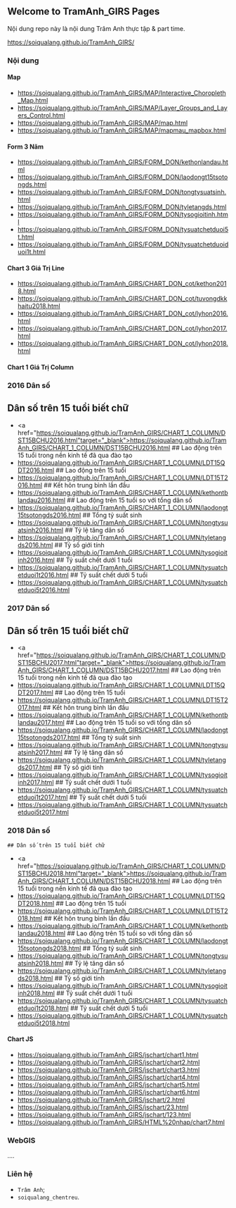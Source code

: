 ## Welcome to TramAnh_GIRS Pages

Nội dung repo này là nội dung Trâm Anh thực tập & part time.

<a href="https://soiqualang.github.io/TramAnh_GIRS/" target="_blank">https://soiqualang.github.io/TramAnh_GIRS/</a>

### Nội dung

#### Map

* <a href="https://soiqualang.github.io/TramAnh_GIRS/MAP/Interactive_Choropleth_Map.html" target="_blank">https://soiqualang.github.io/TramAnh_GIRS/MAP/Interactive_Choropleth_Map.html</a>
* <a href="https://soiqualang.github.io/TramAnh_GIRS/MAP/Layer_Groups_and_Layers_Control.html" target="_blank">https://soiqualang.github.io/TramAnh_GIRS/MAP/Layer_Groups_and_Layers_Control.html</a>
* <a href="https://soiqualang.github.io/TramAnh_GIRSMAP/map.html" target="_blank">https://soiqualang.github.io/TramAnh_GIRS/MAP/map.html</a>
* <a href="https://soiqualang.github.io/TramAnh_GIRSMAP/mapmau_mapbox.html" target="_blank">https://soiqualang.github.io/TramAnh_GIRS/MAP/mapmau_mapbox.html</a>

#### Form 3 Năm

* <a href="https://soiqualang.github.io/TramAnh_GIRS/FORM_DON/kethonlandau.html" target="_blank">https://soiqualang.github.io/TramAnh_GIRS/FORM_DON/kethonlandau.html</a>
* <a href="https://soiqualang.github.io/TramAnh_GIRS/FORM_DON/laodongt15tsotongds.html" target="_blank">https://soiqualang.github.io/TramAnh_GIRS/FORM_DON/laodongt15tsotongds.html</a>
* <a href="https://soiqualang.github.io/TramAnh_GIRS/FORM_DON/tongtysuatsinh.html" target="_blank">https://soiqualang.github.io/TramAnh_GIRS/FORM_DON/tongtysuatsinh.html</a>
* <a href="https://soiqualang.github.io/TramAnh_GIRS/FORM_DON/tyletangds.html" target="_blank">https://soiqualang.github.io/TramAnh_GIRS/FORM_DON/tyletangds.html</a>
* <a href="https://soiqualang.github.io/TramAnh_GIRS/FORM_DON/tysogioitinh.html" target="_blank">https://soiqualang.github.io/TramAnh_GIRS/FORM_DON/tysogioitinh.html</a>
* <a href="https://soiqualang.github.io/TramAnh_GIRS/FORM_DON/tysuatchetduoi5t.html" target="_blank">https://soiqualang.github.io/TramAnh_GIRS/FORM_DON/tysuatchetduoi5t.html</a>
* <a href="https://soiqualang.github.io/TramAnh_GIRS/FORM_DON/tysuatchetduoiduoi1t.html" target="_blank">https://soiqualang.github.io/TramAnh_GIRS/FORM_DON/tysuatchetduoiduoi1t.html</a>

#### Chart 3 Giá Trị Line

* <a href="https://soiqualang.github.io/TramAnh_GIRS/CHART_DON_cot/kethon2018.html" target="_blank">https://soiqualang.github.io/TramAnh_GIRS/CHART_DON_cot/kethon2018.html</a>
* <a href="https://soiqualang.github.io/TramAnh_GIRS/CHART_DON_cot/tuvongdkkhaitu2018.html" target="_blank">https://soiqualang.github.io/TramAnh_GIRS/CHART_DON_cot/tuvongdkkhaitu2018.html</a>
* <a href="https://soiqualang.github.io/TramAnh_GIRS/CHART_DON_cot/lyhon2016.html" target="_blank">https://soiqualang.github.io/TramAnh_GIRS/CHART_DON_cot/lyhon2016.html</a>
* <a href="https://soiqualang.github.io/TramAnh_GIRS/CHART_DON_cot/lyhon2017.html" target="_blank">https://soiqualang.github.io/TramAnh_GIRS/CHART_DON_cot/lyhon2017.html</a>
* <a href="https://soiqualang.github.io/TramAnh_GIRS/CHART_DON_cot/lyhon2018.html" target="_blank">https://soiqualang.github.io/TramAnh_GIRS/CHART_DON_cot/lyhon2018.html</a>

#### Chart 1 Giá Trị Column

### 2016 Dân số
   ## Dân số trên 15 tuổi biết chữ
   * <a href="https://soiqualang.github.io/TramAnh_GIRS/CHART_1_COLUMN/DST15BCHU2016.html"target="_blank">https://soiqualang.github.io/TramAnh_GIRS/CHART_1_COLUMN/DST15BCHU2016.html</a>
    ## Lao động trên 15 tuổi trong nền kinh tế đã qua đào tạo
   * <a href="https://soiqualang.github.io/TramAnh_GIRS/CHART_1_COLUMN/LDT15QDT2016.html" target="_blank">https://soiqualang.github.io/TramAnh_GIRS/CHART_1_COLUMN/LDT15QDT2016.html</a>
    ## Lao động trên 15 tuổi
   * <a href="https://soiqualang.github.io/TramAnh_GIRS/CHART_1_COLUMN/LDT15T2016.html" target="_blank">https://soiqualang.github.io/TramAnh_GIRS/CHART_1_COLUMN/LDT15T2016.html</a>
    ## Kết hôn trung bình lần đầu
   * <a href="https://soiqualang.github.io/TramAnh_GIRS/CHART_1_COLUMN/kethontblandau2016.html" target="_blank">https://soiqualang.github.io/TramAnh_GIRS/CHART_1_COLUMN/kethontblandau2016.html</a>
    ## Lao động trên 15 tuổi so với tổng dân số
   * <a href="https://soiqualang.github.io/TramAnh_GIRS/CHART_1_COLUMN/laodongt15tsotongds2016.html" target="_blank">https://soiqualang.github.io/TramAnh_GIRS/CHART_1_COLUMN/laodongt15tsotongds2016.html</a>
    ## Tổng tỷ suất sinh
   * <a href="https://soiqualang.github.io/TramAnh_GIRS/CHART_1_COLUMN/tongtysuatsinh2016.html" target="_blank">https://soiqualang.github.io/TramAnh_GIRS/CHART_1_COLUMN/tongtysuatsinh2016.html</a>
    ## Tỷ lệ tăng dân số
   * <a href="https://soiqualang.github.io/TramAnh_GIRS/CHART_1_COLUMN/tyletangds2016.html" target="_blank">https://soiqualang.github.io/TramAnh_GIRS/CHART_1_COLUMN/tyletangds2016.html</a>
    ## Tỷ số giới tính
   * <a href="https://soiqualang.github.io/TramAnh_GIRS/CHART_1_COLUMN/tysogioitinh2016.html" target="_blank">https://soiqualang.github.io/TramAnh_GIRS/CHART_1_COLUMN/tysogioitinh2016.html</a>
    ## Tỷ suất chết dưới 1 tuổi
   * <a href="https://soiqualang.github.io/TramAnh_GIRS/CHART_1_COLUMN/tysuatchetduoi1t2016.html" target="_blank">https://soiqualang.github.io/TramAnh_GIRS/CHART_1_COLUMN/tysuatchetduoi1t2016.html</a>
    ## Tỷ suất chết dưới 5 tuổi
   * <a href="https://soiqualang.github.io/TramAnh_GIRS/CHART_1_COLUMN/tysuatchetduoi5t2016.html" target="_blank">https://soiqualang.github.io/TramAnh_GIRS/CHART_1_COLUMN/tysuatchetduoi5t2016.html</a>

### 2017 Dân số
   ## Dân số trên 15 tuổi biết chữ
   * <a href="https://soiqualang.github.io/TramAnh_GIRS/CHART_1_COLUMN/DST15BCHU2017.html"target="_blank">https://soiqualang.github.io/TramAnh_GIRS/CHART_1_COLUMN/DST15BCHU2017.html</a>
    ## Lao động trên 15 tuổi trong nền kinh tế đã qua đào tạo
   * <a href="https://soiqualang.github.io/TramAnh_GIRS/CHART_1_COLUMN/LDT15QDT2017.html" target="_blank">https://soiqualang.github.io/TramAnh_GIRS/CHART_1_COLUMN/LDT15QDT2017.html</a>
    ## Lao động trên 15 tuổi
   * <a href="https://soiqualang.github.io/TramAnh_GIRS/CHART_1_COLUMN/LDT15T2017.html" target="_blank">https://soiqualang.github.io/TramAnh_GIRS/CHART_1_COLUMN/LDT15T2017.html</a>
    ## Kết hôn trung bình lần đầu
   * <a href="https://soiqualang.github.io/TramAnh_GIRS/CHART_1_COLUMN/kethontblandau2017.html" target="_blank">https://soiqualang.github.io/TramAnh_GIRS/CHART_1_COLUMN/kethontblandau2017.html</a>
    ## Lao động trên 15 tuổi so với tổng dân số
   * <a href="https://soiqualang.github.io/TramAnh_GIRS/CHART_1_COLUMN/laodongt15tsotongds2017.html" target="_blank">https://soiqualang.github.io/TramAnh_GIRS/CHART_1_COLUMN/laodongt15tsotongds2017.html</a>
    ## Tổng tỷ suất sinh
   * <a href="https://soiqualang.github.io/TramAnh_GIRS/CHART_1_COLUMN/tongtysuatsinh2017.html" target="_blank">https://soiqualang.github.io/TramAnh_GIRS/CHART_1_COLUMN/tongtysuatsinh2017.html</a>
    ## Tỷ lệ tăng dân số
   * <a href="https://soiqualang.github.io/TramAnh_GIRS/CHART_1_COLUMN/tyletangds2017.html" target="_blank">https://soiqualang.github.io/TramAnh_GIRS/CHART_1_COLUMN/tyletangds2017.html</a>
    ## Tỷ số giới tính
   * <a href="https://soiqualang.github.io/TramAnh_GIRS/CHART_1_COLUMN/tysogioitinh2017.html" target="_blank">https://soiqualang.github.io/TramAnh_GIRS/CHART_1_COLUMN/tysogioitinh2017.html</a>
    ## Tỷ suất chết dưới 1 tuổi
   * <a href="https://soiqualang.github.io/TramAnh_GIRS/CHART_1_COLUMN/tysuatchetduoi1t2017.html" target="_blank">https://soiqualang.github.io/TramAnh_GIRS/CHART_1_COLUMN/tysuatchetduoi1t2017.html</a>
    ## Tỷ suất chết dưới 5 tuổi
   * <a href="https://soiqualang.github.io/TramAnh_GIRS/CHART_1_COLUMN/tysuatchetduoi5t2017.html" target="_blank">https://soiqualang.github.io/TramAnh_GIRS/CHART_1_COLUMN/tysuatchetduoi5t2017.html</a>
### 2018 Dân số
    ## Dân số trên 15 tuổi biết chữ
   * <a href="https://soiqualang.github.io/TramAnh_GIRS/CHART_1_COLUMN/DST15BCHU2018.html"target="_blank">https://soiqualang.github.io/TramAnh_GIRS/CHART_1_COLUMN/DST15BCHU2018.html</a>
    ## Lao động trên 15 tuổi trong nền kinh tế đã qua đào tạo
   * <a href="https://soiqualang.github.io/TramAnh_GIRS/CHART_1_COLUMN/LDT15QDT2018.html" target="_blank">https://soiqualang.github.io/TramAnh_GIRS/CHART_1_COLUMN/LDT15QDT2018.html</a>
    ## Lao động trên 15 tuổi
   * <a href="https://soiqualang.github.io/TramAnh_GIRS/CHART_1_COLUMN/LDT15T2018.html" target="_blank">https://soiqualang.github.io/TramAnh_GIRS/CHART_1_COLUMN/LDT15T2018.html</a>
    ## Kết hôn trung bình lần đầu
   * <a href="https://soiqualang.github.io/TramAnh_GIRS/CHART_1_COLUMN/kethontblandau2018.html" target="_blank">https://soiqualang.github.io/TramAnh_GIRS/CHART_1_COLUMN/kethontblandau2018.html</a>
    ## Lao động trên 15 tuổi so với tổng dân số
   * <a href="https://soiqualang.github.io/TramAnh_GIRS/CHART_1_COLUMN/laodongt15tsotongds2018.html" target="_blank">https://soiqualang.github.io/TramAnh_GIRS/CHART_1_COLUMN/laodongt15tsotongds2018.html</a>
    ## Tổng tỷ suất sinh
   * <a href="https://soiqualang.github.io/TramAnh_GIRS/CHART_1_COLUMN/tongtysuatsinh2018.html" target="_blank">https://soiqualang.github.io/TramAnh_GIRS/CHART_1_COLUMN/tongtysuatsinh2018.html</a>
    ## Tỷ lệ tăng dân số
   * <a href="https://soiqualang.github.io/TramAnh_GIRS/CHART_1_COLUMN/tyletangds2018.html" target="_blank">https://soiqualang.github.io/TramAnh_GIRS/CHART_1_COLUMN/tyletangds2018.html</a>
    ## Tỷ số giới tính
   * <a href="https://soiqualang.github.io/TramAnh_GIRS/CHART_1_COLUMN/tysogioitinh2018.html" target="_blank">https://soiqualang.github.io/TramAnh_GIRS/CHART_1_COLUMN/tysogioitinh2018.html</a>
    ## Tỷ suất chết dưới 1 tuổi
   * <a href="https://soiqualang.github.io/TramAnh_GIRS/CHART_1_COLUMN/tysuatchetduoi1t2018.html" target="_blank">https://soiqualang.github.io/TramAnh_GIRS/CHART_1_COLUMN/tysuatchetduoi1t2018.html</a>
    ## Tỷ suất chết dưới 5 tuổi
   * <a href="https://soiqualang.github.io/TramAnh_GIRS/CHART_1_COLUMN/tysuatchetduoi5t2018.html" target="_blank">https://soiqualang.github.io/TramAnh_GIRS/CHART_1_COLUMN/tysuatchetduoi5t2018.html</a>
   
#### Chart JS

* <a href="https://soiqualang.github.io/TramAnh_GIRS/jschart/chart1.html" target="_blank">https://soiqualang.github.io/TramAnh_GIRS/jschart/chart1.html</a>
* <a href="https://soiqualang.github.io/TramAnh_GIRS/jschart/chart2.html" target="_blank">https://soiqualang.github.io/TramAnh_GIRS/jschart/chart2.html</a>
* <a href="https://soiqualang.github.io/TramAnh_GIRS/jschart/chart3.html" target="_blank">https://soiqualang.github.io/TramAnh_GIRS/jschart/chart3.html</a>
* <a href="https://soiqualang.github.io/TramAnh_GIRS/jschart/chart4.html" target="_blank">https://soiqualang.github.io/TramAnh_GIRS/jschart/chart4.html</a>
* <a href="https://soiqualang.github.io/TramAnh_GIRS/jschart/chart5.html" target="_blank">https://soiqualang.github.io/TramAnh_GIRS/jschart/chart5.html</a>
* <a href="https://soiqualang.github.io/TramAnh_GIRS/jschart/chart6.html" target="_blank">https://soiqualang.github.io/TramAnh_GIRS/jschart/chart6.html</a>
* <a href="https://soiqualang.github.io/TramAnh_GIRS/jschart/2.html" target="_blank">https://soiqualang.github.io/TramAnh_GIRS/jschart/2.html</a>
* <a href="https://soiqualang.github.io/TramAnh_GIRS/jschart/23.html" target="_blank">https://soiqualang.github.io/TramAnh_GIRS/jschart/23.html</a>
* <a href="https://soiqualang.github.io/TramAnh_GIRS/jschart/123.html" target="_blank">https://soiqualang.github.io/TramAnh_GIRS/jschart/123.html</a>
* <a href="https://soiqualang.github.io/TramAnh_GIRS/HTML%20nhap/chart7.html" target="_blank">https://soiqualang.github.io/TramAnh_GIRS/HTML%20nhap/chart7.html</a>
### WebGIS

....

### Liên hệ

* `Trâm Anh`;
* `soiqualang_chentreu`.
